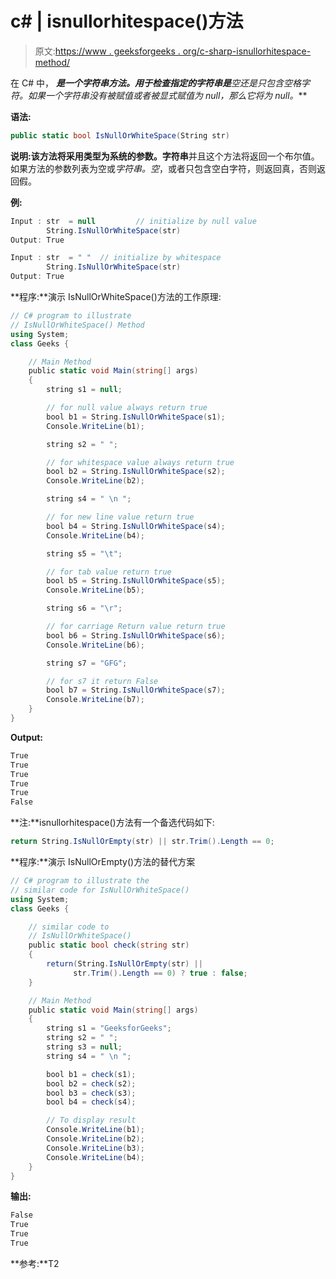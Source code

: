 # c# | isnullorhitespace()方法

> 原文:[https://www . geeksforgeeks . org/c-sharp-isnullorhitespace-method/](https://www.geeksforgeeks.org/c-sharp-isnullorwhitespace-method/)

在 C# 中， ***是一个字符串方法。用于检查指定的字符串是**空**还是只包含**空格**字符。如果一个字符串没有被赋值或者被显式赋值为 null，那么它将为 null。***

**语法:**

```cs
public static bool IsNullOrWhiteSpace(String str)  

```

**说明:**该方法将采用类型为**系统的参数。字符串**并且这个方法将返回一个布尔值。如果方法的参数列表为空或*字符串。空*，或者只包含空白字符，则返回真，否则返回假。

**例:**

```cs
Input : str  = null         // initialize by null value
        String.IsNullOrWhiteSpace(str)
Output: True

Input : str  = " "  // initialize by whitespace
        String.IsNullOrWhiteSpace(str)
Output: True

```

**程序:**演示 IsNullOrWhiteSpace()方法的工作原理:

```cs
// C# program to illustrate 
// IsNullOrWhiteSpace() Method
using System;
class Geeks {

    // Main Method
    public static void Main(string[] args)
    {
        string s1 = null;

        // for null value always return true
        bool b1 = String.IsNullOrWhiteSpace(s1);
        Console.WriteLine(b1);

        string s2 = " ";

        // for whitespace value always return true
        bool b2 = String.IsNullOrWhiteSpace(s2);
        Console.WriteLine(b2);

        string s4 = " \n ";

        // for new line value return true
        bool b4 = String.IsNullOrWhiteSpace(s4);
        Console.WriteLine(b4);

        string s5 = "\t";

        // for tab value return true
        bool b5 = String.IsNullOrWhiteSpace(s5);
        Console.WriteLine(b5);

        string s6 = "\r";

        // for carriage Return value return true
        bool b6 = String.IsNullOrWhiteSpace(s6);
        Console.WriteLine(b6);

        string s7 = "GFG";

        // for s7 it return False
        bool b7 = String.IsNullOrWhiteSpace(s7);
        Console.WriteLine(b7);
    }
}
```

**Output:**

```cs
True
True
True
True
True
False

```

**注:**isnullorhitespace()方法有一个备选代码如下:

```cs
return String.IsNullOrEmpty(str) || str.Trim().Length == 0;

```

**程序:**演示 IsNullOrEmpty()方法的替代方案

```cs
// C# program to illustrate the 
// similar code for IsNullOrWhiteSpace()
using System;
class Geeks {

    // similar code to 
    // IsNullOrWhiteSpace()
    public static bool check(string str)
    {
        return(String.IsNullOrEmpty(str) || 
              str.Trim().Length == 0) ? true : false;
    }

    // Main Method
    public static void Main(string[] args)
    {
        string s1 = "GeeksforGeeks";
        string s2 = " "; 
        string s3 = null;
        string s4 = " \n ";

        bool b1 = check(s1);
        bool b2 = check(s2);
        bool b3 = check(s3);
        bool b4 = check(s4);

        // To display result
        Console.WriteLine(b1);
        Console.WriteLine(b2);
        Console.WriteLine(b3);
        Console.WriteLine(b4);
    }
}
```

**输出:**

```cs
False
True
True
True

```

**参考:**T2